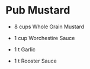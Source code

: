 # Pub Mustard

* 
  8 cups Whole Grain Mustard                                          

* 1 cup Worchestire Sauce
* 1 t Garlic                                                                       
* 1 t Rooster Sauce



